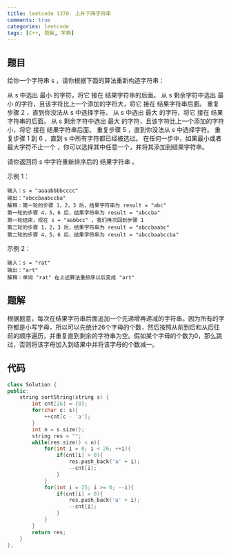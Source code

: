 ```yaml
---
title: leetcode 1370. 上升下降字符串
comments: true
categories: leetcode
tags: [C++, 题解, 字典]
---
```


## 题目
给你一个字符串 s ，请你根据下面的算法重新构造字符串：

从 s 中选出 最小 的字符，将它 接在 结果字符串的后面。
从 s 剩余字符中选出 最小 的字符，且该字符比上一个添加的字符大，将它 接在 结果字符串后面。
重复步骤 2 ，直到你没法从 s 中选择字符。
从 s 中选出 最大 的字符，将它 接在 结果字符串的后面。
从 s 剩余字符中选出 最大 的字符，且该字符比上一个添加的字符小，将它 接在 结果字符串后面。
重复步骤 5 ，直到你没法从 s 中选择字符。
重复步骤 1 到 6 ，直到 s 中所有字符都已经被选过。
在任何一步中，如果最小或者最大字符不止一个 ，你可以选择其中任意一个，并将其添加到结果字符串。

请你返回将 s 中字符重新排序后的 结果字符串 。

示例 1：
```
输入：s = "aaaabbbbcccc"
输出："abccbaabccba"
解释：第一轮的步骤 1，2，3 后，结果字符串为 result = "abc"
第一轮的步骤 4，5，6 后，结果字符串为 result = "abccba"
第一轮结束，现在 s = "aabbcc" ，我们再次回到步骤 1
第二轮的步骤 1，2，3 后，结果字符串为 result = "abccbaabc"
第二轮的步骤 4，5，6 后，结果字符串为 result = "abccbaabccba"
```
示例 2：
```
输入：s = "rat"
输出："art"
解释：单词 "rat" 在上述算法重排序以后变成 "art"
```   
## 题解
根据题意，每次在结果字符串后面追加一个先递增再递减的字符串。因为所有的字符都是小写字母，所以可以先统计26个字母的个数，然后按照从前到后和从后往前的顺序遍历，并重复直到剩余的字符串为空。假如某个字母的个数为0，那么跳过，否则将该字母加入到结果中并将该字母的个数减一。
## 代码
```cpp 
class Solution {
public:
    string sortString(string s) {
        int cnt[26] = {0};
        for(char c: s){
            ++cnt[c - 'a'];
        }
        int n = s.size();
        string res = "";
        while(res.size() < n){
            for(int i = 0; i < 26; ++i){
                if(cnt[i] > 0){
                    res.push_back('a' + i);
                    --cnt[i];
                }
            }
            for(int i = 25; i >= 0; --i){
                if(cnt[i] > 0){
                    res.push_back('a' + i);
                    --cnt[i];
                }
            }
        }
        return res;
    }
};
```